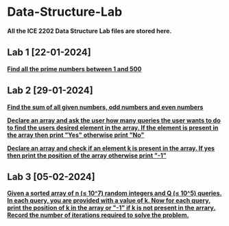 # Data-Structure-Lab
**All the ICE 2202 Data Structure Lab files are stored here.**

## Lab 1 [22-01-2024]

**[Find all the prime numbers between 1 and 500](https://github.com/T4H5iN/Data-Structures/blob/main/LAB1/Lab1a.cpp)**

## Lab 2 [29-01-2024]

**[Find the sum of all given numbers, odd numbers and even numbers](https://github.com/T4H5iN/Data-Structures/blob/main/LAB2/Lab2a.cpp)**

**[Declare an array and ask the user how many queries the user wants to do to find the users desired element in the array. If the element is present in the array then print "Yes" otherwise print "No"](https://github.com/T4H5iN/Data-Structures/blob/main/LAB2/Lab2b.cpp)**

**[Declare an array and check if an element k is present in the array. If yes then print the position of the array otherwise print "-1"](https://github.com/T4H5iN/Data-Structures/blob/main/LAB2/Lab2c.cpp)**

## Lab 3 [05-02-2024]

**[Given a sorted array of n (≤ 10^7) random integers and Q (≤ 10^5) queries. In each query, you are provided with a value of k. Now for each query, print the position of k in the array or "-1" if k is not present in the arrary. Record the number of iterations required to solve the problem. ](https://github.com/T4H5iN/Data-Structures/blob/main/LAB3/Lab3a.cpp)**

